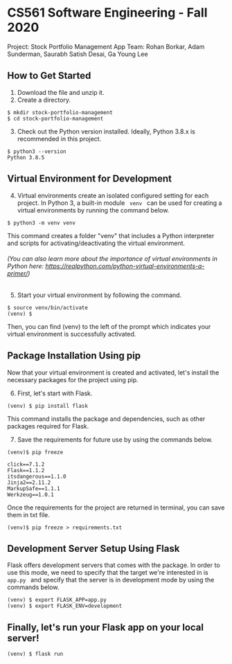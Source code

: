 # CS561 Software Engineering - Fall 2020
Project: Stock Portfolio Management App 
Team: Rohan Borkar, Adam Sunderman, Saurabh Satish Desai, Ga Young Lee

## How to Get Started
1. Download the file and unzip it.
2. Create a directory.

```terminal
$ mkdir stock-portfolio-management
$ cd stock-portfolio-management
```

3. Check out the Python version installed. Ideally, Python 3.8.x is recommended in this project.
```terminal
$ python3 --version
Python 3.8.5
```
## Virtual Environment for Development
4. Virtual environments create an isolated configured setting for each project. In Python 3, a built-in module <code> venv </code> can be used for creating a virtual environments by running the command below.
```terminal
$ python3 -m venv venv
```
This command creates a folder "venv" that includes a Python interpreter and scripts for activating/deactivating the virtual environment. 
###### (You can also learn more about the importance of virtual environments in Python here: https://realpython.com/python-virtual-environments-a-primer/)


5. Start your virtual environment by following the command. 
```terminal
$ source venv/bin/activate
(venv) $
```
Then, you can find (venv) to the left of the prompt which indicates your virtual environment is successfully activated.

## Package Installation Using pip
Now that your virtual environment is created and activated, let's install the necessary packages for the project using pip. 

6. First, let's start with Flask.
```terminal
(venv) $ pip install flask
```
This command installs the package and dependencies, such as other packages required for Flask.

7. Save the requirements for future use by using the commands below.
```terminal
(venv)$ pip freeze

click==7.1.2
Flask==1.1.2
itsdangerous==1.1.0
Jinja2==2.11.2
MarkupSafe==1.1.1
Werkzeug==1.0.1
```
Once the requirements for the project are returned in terminal, you can save them in txt file.
```terminal
(venv)$ pip freeze > requirements.txt
```
## Development Server Setup Using Flask
Flask offers development servers that comes with the package. In order to use this mode, we need to specify that the target we're interested in is <code> app.py </code> and specify that the server is in development mode by using the commands below. 
```terminal
(venv) $ export FLASK_APP=app.py
(venv) $ export FLASK_ENV=development
```

## Finally, let's run your Flask app on your local server!
```terminal
(venv) $ flask run
```


